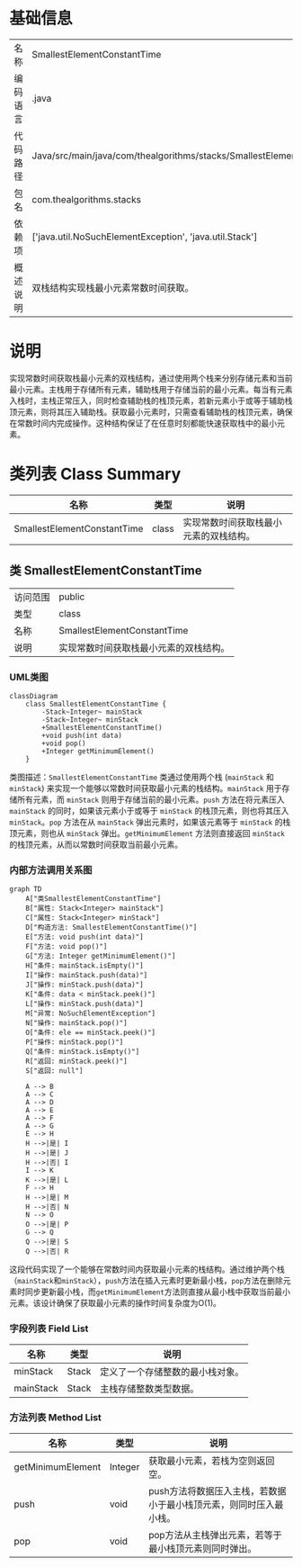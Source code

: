 # 基础信息

|      |      |
|------|------|
| 名称 | SmallestElementConstantTime |
| 编码语言 | .java |
| 代码路径 | Java/src/main/java/com/thealgorithms/stacks/SmallestElementConstantTime.java |
| 包名 | com.thealgorithms.stacks |
| 依赖项 | ['java.util.NoSuchElementException', 'java.util.Stack'] |
| 概述说明 | 双栈结构实现栈最小元素常数时间获取。 |

# 说明

实现常数时间获取栈最小元素的双栈结构，通过使用两个栈来分别存储元素和当前最小元素。主栈用于存储所有元素，辅助栈用于存储当前的最小元素。每当有元素入栈时，主栈正常压入，同时检查辅助栈的栈顶元素，若新元素小于或等于辅助栈顶元素，则将其压入辅助栈。获取最小元素时，只需查看辅助栈的栈顶元素，确保在常数时间内完成操作。这种结构保证了在任意时刻都能快速获取栈中的最小元素。

# 类列表 Class Summary

| 名称   | 类型  | 说明 |
|-------|------|-------------|
| SmallestElementConstantTime | class | 实现常数时间获取栈最小元素的双栈结构。 |



## 类 SmallestElementConstantTime

|      |      |
|------|------|
| 访问范围 | public |
| 类型 | class |
| 名称 | SmallestElementConstantTime |
| 说明 | 实现常数时间获取栈最小元素的双栈结构。 |


### UML类图

```mermaid
classDiagram
    class SmallestElementConstantTime {
        -Stack~Integer~ mainStack
        -Stack~Integer~ minStack
        +SmallestElementConstantTime()
        +void push(int data)
        +void pop()
        +Integer getMinimumElement()
    }
```

类图描述：`SmallestElementConstantTime` 类通过使用两个栈 (`mainStack` 和 `minStack`) 来实现一个能够以常数时间获取最小元素的栈结构。`mainStack` 用于存储所有元素，而 `minStack` 则用于存储当前的最小元素。`push` 方法在将元素压入 `mainStack` 的同时，如果该元素小于或等于 `minStack` 的栈顶元素，则也将其压入 `minStack`。`pop` 方法在从 `mainStack` 弹出元素时，如果该元素等于 `minStack` 的栈顶元素，则也从 `minStack` 弹出。`getMinimumElement` 方法则直接返回 `minStack` 的栈顶元素，从而以常数时间获取当前最小元素。


### 内部方法调用关系图

```mermaid
graph TD
    A["类SmallestElementConstantTime"]
    B["属性: Stack<Integer> mainStack"]
    C["属性: Stack<Integer> minStack"]
    D["构造方法: SmallestElementConstantTime()"]
    E["方法: void push(int data)"]
    F["方法: void pop()"]
    G["方法: Integer getMinimumElement()"]
    H["条件: mainStack.isEmpty()"]
    I["操作: mainStack.push(data)"]
    J["操作: minStack.push(data)"]
    K["条件: data < minStack.peek()"]
    L["操作: minStack.push(data)"]
    M["异常: NoSuchElementException"]
    N["操作: mainStack.pop()"]
    O["条件: ele == minStack.peek()"]
    P["操作: minStack.pop()"]
    Q["条件: minStack.isEmpty()"]
    R["返回: minStack.peek()"]
    S["返回: null"]

    A --> B
    A --> C
    A --> D
    A --> E
    A --> F
    A --> G
    E --> H
    H -->|是| I
    H -->|是| J
    H -->|否| I
    I --> K
    K -->|是| L
    F --> H
    H -->|是| M
    H -->|否| N
    N --> O
    O -->|是| P
    G --> Q
    Q -->|是| S
    Q -->|否| R
```

这段代码实现了一个能够在常数时间内获取最小元素的栈结构。通过维护两个栈（`mainStack`和`minStack`），`push`方法在插入元素时更新最小栈，`pop`方法在删除元素时同步更新最小栈，而`getMinimumElement`方法则直接从最小栈中获取当前最小元素。该设计确保了获取最小元素的操作时间复杂度为O(1)。

### 字段列表 Field List

| 名称  | 类型  | 说明 |
|-------|-------|------|
| minStack | Stack<Integer> | 定义了一个存储整数的最小栈对象。 |
| mainStack | Stack<Integer> | 主栈存储整数类型数据。 |

### 方法列表 Method List

| 名称  | 类型  | 说明 |
|-------|-------|------|
| getMinimumElement | Integer | 获取最小元素，若栈为空则返回空。 |
| push | void | push方法将数据压入主栈，若数据小于最小栈顶元素，则同时压入最小栈。 |
| pop | void | pop方法从主栈弹出元素，若等于最小栈顶元素则同时弹出。 |




